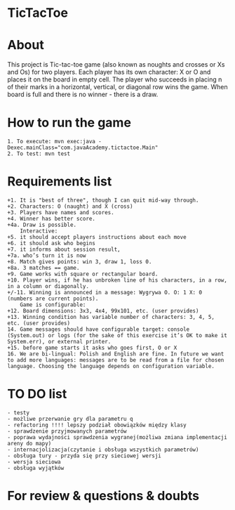 # TicTacToe

# About
This project is Tic-tac-toe game (also known as noughts and crosses or Xs and Os) for two players.
Each player has its own character: X or O and places it on the board in empty cell.
The player who succeeds in placing n of their marks in a horizontal, vertical, or diagonal row wins the game.
When board is full and there is no winner - there is a draw.

# How to run the game
    1. To execute: mvn exec:java -Dexec.mainClass="com.javaAcademy.tictactoe.Main"
    2. To test: mvn test 

# Requirements list

    +1. It is "best of three", though I can quit mid-way through.
    +2. Characters: O (naught) and X (cross)
    +3. Players have names and scores.
    +4. Winner has better score.
    +4a. Draw is possible.
        Interactive:
    +5. it should accept players instructions about each move
    +6. it should ask who begins
    +7. it informs about session result,
    +7a. who’s turn it is now
    +8. Match gives points: win 3, draw 1, loss 0.
    +8a. 3 matches == game.
    +9. Game works with square or rectangular board.
    +10. Player wins, if he has unbroken line of his characters, in a row, in a column or diagonally.
    +/-11. Winning is announced in a message: Wygrywa O. O: 1 X: 0 (numbers are current points).
        Game is configurable:
    +12. Board dimensions: 3x3, 4x4, 99x101, etc. (user provides)
    +13. Winning condition has variable number of characters: 3, 4, 5, etc. (user provides)
    14. Game messages should have configurable target: console (System.out) or logs (for the sake of this exercise it’s OK to make it System.err), or external printer.
    +15. before game starts it asks who goes first, O or X
    16. We are bi-lingual: Polish and English are fine. In future we want to add more languages: messages are to be read from a file for chosen language. Choosing the language depends on configuration variable.

# TO DO list
    
	- testy
	- możliwe przerwanie gry dla parametru q
	- refactoring !!!! lepszy podział obowiązków między klasy
	- sprawdzenie przyjmowanych parametrów
	- poprawa wydajności sprawdzenia wygranej(możliwa zmiana implementacji areny do mapy)
	- internacjolizacja(czytanie i obsługa wszystkich parametrów)
	- obsługa tury - przyda się przy sieciowej wersji
	- wersja sieciowa
	- obsługa wyjątków

# For review & questions & doubts

